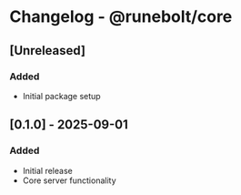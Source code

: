 # Changelog - @runebolt/core

## [Unreleased]

### Added
- Initial package setup

## [0.1.0] - 2025-09-01

### Added
- Initial release
- Core server functionality
